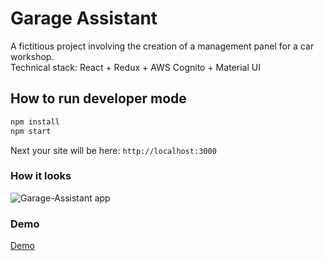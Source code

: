 # Garage Assistant
A fictitious project involving the creation of a management panel for a car workshop.  
Technical stack: React + Redux + AWS Cognito + Material UI

## How to run developer mode

```javascript
npm install
npm start
```

Next your site will be here: `http://localhost:3000`

### How it looks
![Garage-Assistant app](http://garage-assistant.tiptopdesign.pl/preview.png)

### Demo
[Demo](http://garage-assistant.tiptopdesign.pl)
